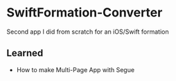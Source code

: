 # SwiftFormation-Converter

Second app I did from scratch for an iOS/Swift formation

## Learned
- How to make Multi-Page App with Segue

